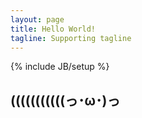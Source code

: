 ```yaml
---
layout: page
title: Hello World!
tagline: Supporting tagline
---
```

{% include JB/setup %}

<h2> (((((((((((っ･ω･)っ </h2>
